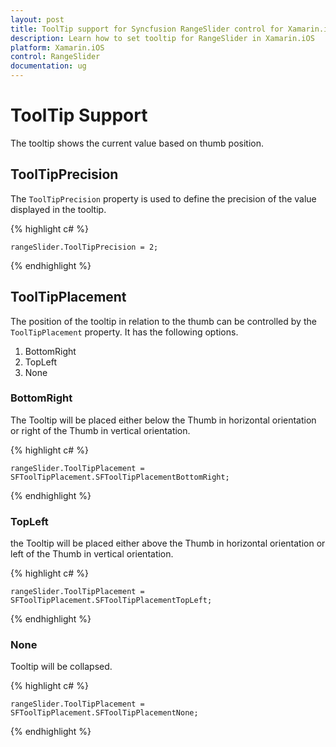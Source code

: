 ```yaml
---
layout: post
title: ToolTip support for Syncfusion RangeSlider control for Xamarin.iOS
description: Learn how to set tooltip for RangeSlider in Xamarin.iOS
platform: Xamarin.iOS
control: RangeSlider
documentation: ug
---
```


# ToolTip Support

The tooltip shows the current value based on thumb position.

## ToolTipPrecision

The `ToolTipPrecision` property is used to define the precision of the value displayed in the tooltip.

{% highlight c# %}

	rangeSlider.ToolTipPrecision = 2;
	
{% endhighlight %}

## ToolTipPlacement

The position of the tooltip in relation to the thumb can be controlled by the `ToolTipPlacement` property. It has the following options.

1. BottomRight
2. TopLeft
3. None

### BottomRight

The Tooltip will be placed either below the Thumb in horizontal orientation or right of the Thumb in vertical orientation.

{% highlight c# %}

	rangeSlider.ToolTipPlacement = SFToolTipPlacement.SFToolTipPlacementBottomRight;
	
{% endhighlight %}

### TopLeft

the Tooltip will be placed either above the Thumb in horizontal orientation or left of the Thumb in vertical orientation.

{% highlight c# %}

	rangeSlider.ToolTipPlacement = SFToolTipPlacement.SFToolTipPlacementTopLeft;
	
{% endhighlight %}

### None

Tooltip will be collapsed.

{% highlight c# %}

	rangeSlider.ToolTipPlacement = SFToolTipPlacement.SFToolTipPlacementNone;
	
{% endhighlight %}



